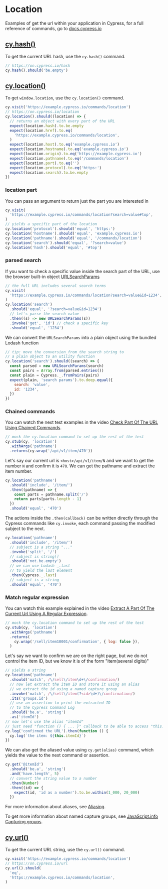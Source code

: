 # Location

Examples of get the url within your application in Cypress, for a full reference of commands, go to [docs.cypress.io](https://on.cypress.io/api)

## [cy.hash()](https://on.cypress.io/hash)

To get the current URL hash, use the `cy.hash()` command.

<!-- fiddle cy.hash() - get the current URL hash -->

```js
// https://on.cypress.io/hash
cy.hash().should('be.empty')
```

<!-- fiddle-end -->

## [cy.location()](https://on.cypress.io/location)

To get `window.location`, use the `cy.location()` command.

<!-- fiddle.skip cy.location() / get the current location object -->

```js
cy.visit('https://example.cypress.io/commands/location')
// https://on.cypress.io/location
cy.location().should((location) => {
  // returns an object with every part of the URL
  expect(location.hash).to.be.empty
  expect(location.href).to.eq(
    'https://example.cypress.io/commands/location',
  )
  expect(location.host).to.eq('example.cypress.io')
  expect(location.hostname).to.eq('example.cypress.io')
  expect(location.origin).to.eq('https://example.cypress.io')
  expect(location.pathname).to.eq('/commands/location')
  expect(location.port).to.eq('')
  expect(location.protocol).to.eq('https:')
  expect(location.search).to.be.empty
})
```

<!-- fiddle-end -->

### location part

You can pass an argument to return just the part you are interested in

<!-- fiddle.skip cy.location() / get part of the URL -->

```js
cy.visit(
  'https://example.cypress.io/commands/location?search=value#top',
)
// yields a specific part of the location
cy.location('protocol').should('equal', 'https:')
cy.location('hostname').should('equal', 'example.cypress.io')
cy.location('pathname').should('equal', '/commands/location')
cy.location('search').should('equal', '?search=value')
cy.location('hash').should('equal', '#top')
```

<!-- fiddle-end -->

### parsed search

If you want to check a specific value inside the search part of the URL, use the browser built-in object [URLSearchParams](https://developer.mozilla.org/en-US/docs/Web/API/URLSearchParams)

<!-- fiddle.skip cy.location() / parsed search -->

```js
// the full URL includes several search terms
cy.visit(
  'https://example.cypress.io/commands/location?search=value&id=1234',
)
cy.location('search')
  .should('equal', '?search=value&id=1234')
  // let's parse the search value
  .then((s) => new URLSearchParams(s))
  .invoke('get', 'id') // check a specific key
  .should('equal', '1234')
```

We can convert the `URLSearchParams` into a plain object using the bundled Lodash function

```js
// tip: move the conversion from the search string to
// a plain object to an utility function
cy.location('search').should((search) => {
  const parsed = new URLSearchParams(search)
  const pairs = Array.from(parsed.entries())
  const plain = Cypress._.fromPairs(pairs)
  expect(plain, 'search params').to.deep.equal({
    search: 'value',
    id: '1234',
  })
})
```

<!-- fiddle-end -->

### Chained commands

You can watch the next test examples in the video [Check Part Of The URL Using Chained Commands](https://youtu.be/ovNH_UJK62s).

<!-- fiddle cy.location() / chained commands -->

```js
// mock the cy.location command to set up the rest of the test
cy.stub(cy, 'location')
  .withArgs('pathname')
  .returns(cy.wrap('/api/v1/item/470'))
```

Let's say our current url is `<host>/api/v1/item/N` and we want to get the number `N` and confirm it is `470`. We can get the pathname and extract the item number.

```js skip
cy.location('pathname')
  .should('include', '/item/')
  .then((pathname) => {
    const parts = pathname.split('/')
    return parts[parts.length - 1]
  })
  .should('equal', '470')
```

The actions inside the `.then(callback)` can be written directly through the Cypress commands like `cy.invoke`, each command passing the modified subject to the next.

```js
cy.location('pathname')
  .should('include', '/item/')
  // subject is a string "..."
  .invoke('split', '/')
  // subject is string[]
  .should('not.be.empty')
  // we can use Lodash _.last
  // to yield the last element
  .then(Cypress._.last)
  // subject is a string
  .should('equal', '470')
```

<!-- fiddle-end -->

### Match regular expression

<!-- fiddle cy.location() / match regular expression -->

You can watch this example explained in the video [Extract A Part Of The Current Url Using A Regular Expression](https://youtu.be/y6fi8hZxcdM).

```js
// mock the cy.location command to set up the rest of the test
cy.stub(cy, 'location')
  .withArgs('pathname')
  .returns(
    cy.wrap('/sell/item10001/confirmation', { log: false }),
  )
```

Let's say we want to confirm we are on the right page, but we do not control the item ID, but we know it is of the form "item(several digits)"

```js
// yields a string
cy.location('pathname')
  .should('match', /\/sell\/item\d+\/confirmation/)
  // now let extract the item ID and store it using an alias
  // we extract the id using a named capture group
  .invoke('match', /\/sell\/item(?<id>\d+)\/confirmation/)
  .its('groups.id')
  // use an assertion to print the extracted ID
  // to the Cypress Command Log
  .should('be.a', 'string')
  .as('itemId')
// now let's use the alias "itemId"
// just need "function () { ... }" callback to be able to access "this.itemId"
cy.log('confirmed the URL').then(function () {
  cy.log(`the item: ${this.itemId}`)
})
```

We can also get the aliased value using `cy.get(alias)` command, which yields the value to the next command or assertion.

```js
cy.get('@itemId')
  .should('be.a', 'string')
  .and('have.length', 5)
  // convert the string value to a number
  .then(Number)
  .then((id) => {
    expect(id, 'id as a number').to.be.within(1_000, 20_000)
  })
```

For more information about aliases, see [Aliasing](./aliasing.md).

To get more information about named capture groups, see [JavaScript.info Capturing groups](https://javascript.info/regexp-groups).

<!-- fiddle-end -->

## [cy.url()](https://on.cypress.io/url)

To get the current URL string, use the `cy.url()` command.

<!-- fiddle.skip cy.url() - get the current URL string -->

```js
cy.visit('https://example.cypress.io/commands/location')
// https://on.cypress.io/url
cy.url().should(
  'eq',
  'https://example.cypress.io/commands/location',
)
```

<!-- fiddle-end -->
